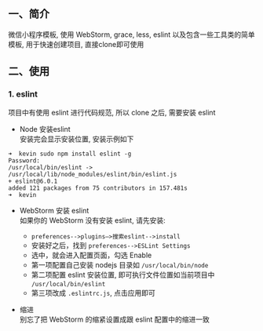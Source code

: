## 一、简介
微信小程序模板, 使用 WebStorm, grace, less, eslint 以及包含一些工具类的简单模板, 用于快速创建项目, 直接clone即可使用

## 二、使用

### 1. eslint
项目中有使用 eslint 进行代码规范, 所以 clone 之后, 需要安装 eslint

- Node 安装eslint   
安装完会显示安装位置, 安装示例如下
```
➜  kevin sudo npm install eslint -g
Password:
/usr/local/bin/eslint -> /usr/local/lib/node_modules/eslint/bin/eslint.js
+ eslint@6.0.1
added 121 packages from 75 contributors in 157.481s
➜  kevin
```

- WebStorm 安装 eslint   
如果你的 WebStorm 没有安装 eslint, 请先安装:
    - `preferences-->plugins—>搜索eslint-->install`
    - 安装好之后，找到 `preferences-->ESLint Settings`
    - 选中，就会进入配置页面，勾选 Enable
    - 第一项配置自己安装 nodejs 目录如 `/usr/local/bin/node`
    - 第二项配置 eslint 安装位置, 即可执行文件位置如当前项目中 `/usr/local/bin/eslint`
    - 第三项改成 `.eslintrc.js`, 点击应用即可
    

- 缩进   
别忘了把 WebStorm 的缩紧设置成跟 eslint 配置中的缩进一致
